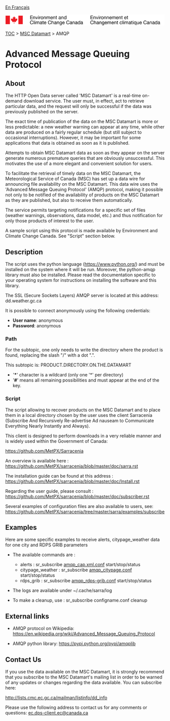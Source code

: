 [En Français](amqp_fr.md)

![ECCC logo](../img_eccc-logo.png)

[TOC](../readme_en.md) > [MSC Datamart](readme_en.md) > AMQP


# Advanced Message Queuing Protocol

## About

The HTTP Open Data server called 'MSC Datamart' is a real-time on-demand download service.  The user must, in effect, act to retrieve particular data, and the request will only be successful if the data was previously published on the server.  

The exact time of publication of the data on the MSC Datamart is more or less predictable: a new weather warning can appear at any time, while other data are produced on a fairly regular schedule (but still subject to occasional interruptions).  However, it may be important for some applications that data is obtained as soon as it is published.   

Attempts to obtain MSC Datamart data as soon as they appear on the server generate numerous premature queries that are obviously unsuccessful. This motivates the use of a more elegant and convenient solution for users.    

To facilitate the retrieval of timely data on the MSC Datamart, the Meteorological Service of Canada (MSC) has set up a data wire for announcing file availability on the MSC Datamart.  This data wire uses the 'Advanced Message Queuing Protocol' (AMQP) protocol, making it  possible not only to be notified of the availability of products on the MSC Datamart as they are published, but also to receive them automatically. 

The service permits targeting notifications for a specific set of files (weather warnings, observations, data model, etc.) and thus notification for only those products of interest to the user.

A sample script using this protocol is made available by Environment and Climate Change Canada.  See "Script" section below.


## Description

The script uses the python language (https://www.python.org/) and must be installed on the system where it will be run.  Moreover, the python-amqp library must also be installed.  Please read the documentation specific to your operating system for instructions on installing the software and this library.

The SSL (Secure Sockets Layers) AMQP server is located at this address: dd.weather.gc.ca

It is possible to connect anonymously using the following credentials:

- __User name__: anonymous
- __Password__: anonymous 

### Path

For the subtopic, one only needs to  write the directory where the product is found, replacing the slash "/" with a dot ".".

This subtopic is: PRODUCT.DIRECTORY.ON.THE.DATAMART

- '__*__'  character is a wildcard (only one '*' per directory)
- '__#__'  means all remaining possibilities and must appear at the end of the key.

### Script

The script allowing to recover products on the MSC Datamart and to place them in a local directory chosen by the user uses the client Sarracenia (Subscribe And Recursively Re-advertise Ad nauseam to Communicate Everything Nearly Instantly and Always).

This client is designed to perform downloads in a very reliable manner and is widely used within the Government of Canada:

https://github.com/MetPX/Sarracenia 

An overview is available here : https://github.com/MetPX/sarracenia/blob/master/doc/sarra.rst 

The installation guide can be found at this address :  
https://github.com/MetPX/sarracenia/blob/master/doc/Install.rst

Regarding the user guide, please consult : 
https://github.com/MetPX/sarracenia/blob/master/doc/subscriber.rst

Several examples of configuration files are also available to users, see:
https://github.com/MetPX/sarracenia/tree/master/sarra/examples/subscribe

## Examples

Here are some specific examples to receive alerts, citypage_weather data for one city and RDPS GRIB parameters

* The available commands are :

  * alerts : sr_subscribe [amqp_cap.xml.conf](./amqp_cap-xml.conf) start/stop/status
  * citypage_weather : sr_subscribe [amqp_citypage.conf](./amqp_citypage.conf) start/stop/status
  * rdps_grib : sr_subscribe [amqp_rdps-grib.conf](./amqp_rdps-grib.conf) start/stop/status

* The logs are available under ~/.cache/sarra/log
 
* To make a cleanup, use : sr_subscribe configname.conf cleanup

## External links

* AMQP protocol on Wikipedia:
https://en.wikipedia.org/wiki/Advanced_Message_Queuing_Protocol

* AMQP python library: 
https://pypi.python.org/pypi/amqplib 


## Contact Us

If you use the data available on the MSC Datamart, it is strongly recommend that you subscribe to the MSC Datamart's mailing list in order to be warned of any updates or changes regarding the data available. You can subscribe here:

http://lists.cmc.ec.gc.ca/mailman/listinfo/dd_info 

Please use the following address to contact us for any comments or questions: ec.dps-client.ec@canada.ca 

